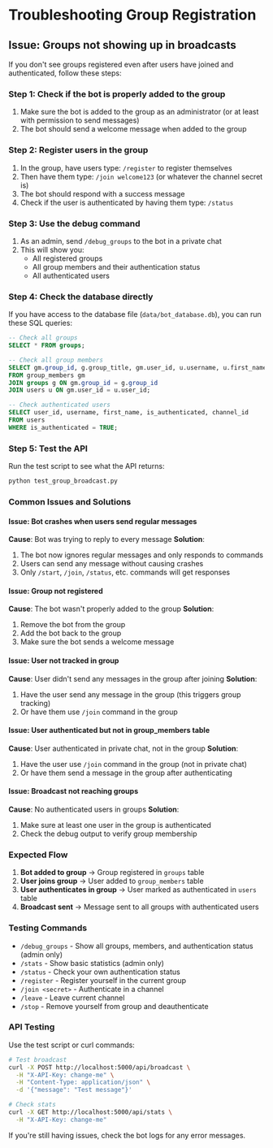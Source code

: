 # Troubleshooting Group Registration

## Issue: Groups not showing up in broadcasts

If you don't see groups registered even after users have joined and authenticated, follow these steps:

### Step 1: Check if the bot is properly added to the group
1. Make sure the bot is added to the group as an administrator (or at least with permission to send messages)
2. The bot should send a welcome message when added to the group

### Step 2: Register users in the group
1. In the group, have users type: `/register` to register themselves
2. Then have them type: `/join welcome123` (or whatever the channel secret is)
3. The bot should respond with a success message
4. Check if the user is authenticated by having them type: `/status`

### Step 3: Use the debug command
1. As an admin, send `/debug_groups` to the bot in a private chat
2. This will show you:
   - All registered groups
   - All group members and their authentication status
   - All authenticated users

### Step 4: Check the database directly
If you have access to the database file (`data/bot_database.db`), you can run these SQL queries:

```sql
-- Check all groups
SELECT * FROM groups;

-- Check all group members
SELECT gm.group_id, g.group_title, gm.user_id, u.username, u.first_name, u.is_authenticated
FROM group_members gm
JOIN groups g ON gm.group_id = g.group_id
JOIN users u ON gm.user_id = u.user_id;

-- Check authenticated users
SELECT user_id, username, first_name, is_authenticated, channel_id
FROM users 
WHERE is_authenticated = TRUE;
```

### Step 5: Test the API
Run the test script to see what the API returns:

```bash
python test_group_broadcast.py
```

### Common Issues and Solutions

#### Issue: Bot crashes when users send regular messages
**Cause**: Bot was trying to reply to every message
**Solution**: 
1. The bot now ignores regular messages and only responds to commands
2. Users can send any message without causing crashes
3. Only `/start`, `/join`, `/status`, etc. commands will get responses

#### Issue: Group not registered
**Cause**: The bot wasn't properly added to the group
**Solution**: 
1. Remove the bot from the group
2. Add the bot back to the group
3. Make sure the bot sends a welcome message

#### Issue: User not tracked in group
**Cause**: User didn't send any messages in the group after joining
**Solution**:
1. Have the user send any message in the group (this triggers group tracking)
2. Or have them use `/join` command in the group

#### Issue: User authenticated but not in group_members table
**Cause**: User authenticated in private chat, not in the group
**Solution**:
1. Have the user use `/join` command in the group (not in private chat)
2. Or have them send a message in the group after authenticating

#### Issue: Broadcast not reaching groups
**Cause**: No authenticated users in groups
**Solution**:
1. Make sure at least one user in the group is authenticated
2. Check the debug output to verify group membership

### Expected Flow

1. **Bot added to group** → Group registered in `groups` table
2. **User joins group** → User added to `group_members` table
3. **User authenticates in group** → User marked as authenticated in `users` table
4. **Broadcast sent** → Message sent to all groups with authenticated users

### Testing Commands

- `/debug_groups` - Show all groups, members, and authentication status (admin only)
- `/stats` - Show basic statistics (admin only)
- `/status` - Check your own authentication status
- `/register` - Register yourself in the current group
- `/join <secret>` - Authenticate in a channel
- `/leave` - Leave current channel
- `/stop` - Remove yourself from group and deauthenticate

### API Testing

Use the test script or curl commands:

```bash
# Test broadcast
curl -X POST http://localhost:5000/api/broadcast \
  -H "X-API-Key: change-me" \
  -H "Content-Type: application/json" \
  -d '{"message": "Test message"}'

# Check stats
curl -X GET http://localhost:5000/api/stats \
  -H "X-API-Key: change-me"
```

If you're still having issues, check the bot logs for any error messages.
